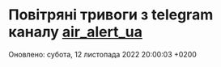# Повітряні тривоги з telegram каналу [air_alert_ua](https://t.me/air_alert_ua)

Оновлено:
субота, 12 листопада 2022 20:00:03 +0200
